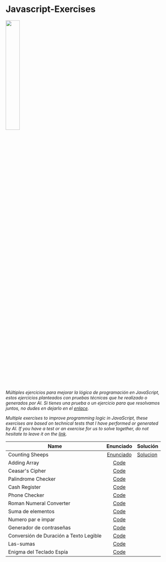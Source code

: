 # Javascript-Exercises
<img src="https://upload.wikimedia.org/wikipedia/commons/6/6a/JavaScript-logo.png" width="30%">

_Múltiples ejercicios para mejorar la lógica de programación en JavaScript, estos ejercicios planteados con pruebas técnicas que he realizado o generados por AI. Si tienes una prueba o un ejercicio para que resolvamos juntos, no dudes en dejarlo en el [enlace](https://github.com/borgesmj/Javascript-Exercises/issues)._


_Multiple exercises to improve programming logic in JavaScript, these exercises are based on technical tests that I have performed or generated by AI. If you have a test or an exercise for us to solve together, do not hesitate to leave it on the [link](https://github.com/borgesmj/Javascript-Exercises/issues)._

| Name      | Enunciado      | Solución |
| ------------- |:-------------:|:--------|
| Counting Sheeps     | [Enunciado](https://github.com/borgesmj/Javascript-Exercises/tree/main/Adding-Array#readme) | [Solucion](https://github.com/borgesmj/Javascript-Exercises/blob/main/Adding-Array/script.js) |
| Adding Array      | [Code](https://github.com/borgesmj/Javascript-Exercises/tree/main/Adding-Array#adding-arrays)     | 
| Ceasar's Cipher     | [Code](https://github.com/borgesmj/Javascript-Exercises/blob/main/Ceasars-cipher/README.md#ceasars-cipher)      |
| Palindrome Checker     | [Code](https://github.com/borgesmj/Javascript-Exercises/blob/main/Palindrome-Checker/README.md#palindrome-checker)    |
| Cash Register     | [Code](https://github.com/borgesmj/Javascript-Exercises/blob/main/Cash-Register/README.md#cash-register)    |  
| Phone Checker     | [Code](https://github.com/borgesmj/Javascript-Exercises/blob/main/Phone-checker/README.md#phone-checker)    | 
| Roman Numeral Converter   | [Code](https://github.com/borgesmj/Javascript-Exercises/tree/main/Roman-Numeral-Converter#roman-numeral-converter)    | 
| Suma de elementos   | [Code](https://github.com/borgesmj/Javascript-Exercises/tree/main/Suma-de-elementos#suma-de-elementos)    |  
| Numero par e impar   | [Code](https://github.com/borgesmj/Javascript-Exercises/tree/main/Numero-par-e-impar#Numero-par-e-impar)    | 
| Generador de contraseñas   | [Code](https://github.com/borgesmj/Javascript-Exercises/tree/main/Generador-de-Contrase%C3%B1as)    | 
| Conversión de Duración a Texto Legible   | [Code](https://github.com/borgesmj/Javascript-Exercises/blob/main/Seconds-to-letters/README.md#conversi%C3%B3n-de-duraci%C3%B3n-a-texto-legible)    | 
| Las-sumas   | [Code](https://github.com/borgesmj/Javascript-Exercises/blob/main/Las-sumas/README.md#las-sumas)    | 
| Enigma del Teclado Espía   | [Code](https://github.com/borgesmj/Javascript-Exercises/blob/main/Las-sumas/README.md#las-sumas)    | 
